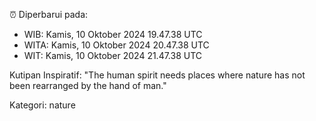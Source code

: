 ⏰ Diperbarui pada:
- WIB: Kamis, 10 Oktober 2024 19.47.38 UTC
- WITA: Kamis, 10 Oktober 2024 20.47.38 UTC
- WIT: Kamis, 10 Oktober 2024 21.47.38 UTC

Kutipan Inspiratif:
"The human spirit needs places where nature has not been rearranged by the hand of man."


Kategori: nature

